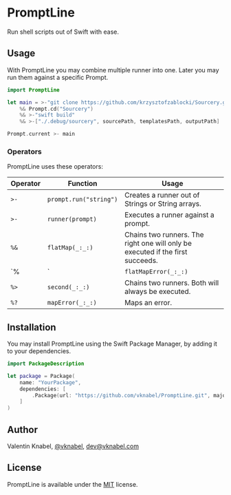 # PromptLine

Run shell scripts out of Swift with ease.

## Usage

With PromptLine you may combine multiple runner into one.
Later you may run them against a specific Prompt.

```swift
import PromptLine

let main = >-"git clone https://github.com/krzysztofzablocki/Sourcery.git"
    %& Prompt.cd("Sourcery")
    %& >-"swift build"
    %& >-["./.debug/sourcery", sourcePath, templatesPath, outputPath]

Prompt.current >- main
```

### Operators

PromptLine uses these operators:

| Operator  | Function               | Usage                                                                         |
|-----------|------------------------|-------------------------------------------------------------------------------|
| `>-`      | `prompt.run("string")` | Creates a runner out of Strings or String arrays.                             |
| `>-`      | `runner(prompt)`       | Executes a runner against a prompt.                                           |
| `%&`      | `flatMap(_:_:)`        | Chains two runners. The right one will only be executed if the first succeeds.|
| `%|`      | `flatMapError(_:_:)`   | Chains two runners. The right one will only be executed if the first failed.  |
| `%>`      | `second(_:_:)`         | Chains two runners. Both will always be executed.                             |
| `%?`      | `mapError(_:_:)`       | Maps an error.                                                                |

## Installation

You may install PromptLine using the Swift Package Manager, by adding it to your dependencies.

```swift
import PackageDescription

let package = Package(
    name: "YourPackage",
    dependencies: [
        .Package(url: "https://github.com/vknabel/PromptLine.git", majorVersion: 0, minor: 5),
    ]
)
```

## Author

Valentin Knabel, [@vknabel](https://twitter.com/vknabel), dev@vknabel.com

## License

PromptLine is available under the [MIT](LICENSE) license.
